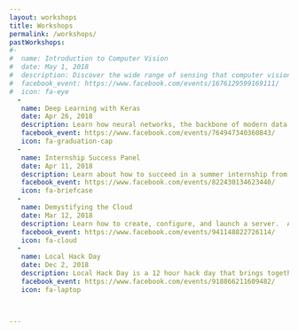 ```yaml
---
layout: workshops
title: Workshops
permalink: /workshops/
pastWorkshops:
#-
#  name: Introduction to Computer Vision
#  date: May 1, 2018
#  description: Discover the wide range of sensing that computer vision allows. Learn about and implement some basic applications. 
#  facebook_event: https://www.facebook.com/events/1676129599169111/
#  icon: fa-eye
  -
   name: Deep Learning with Keras
   date: Apr 26, 2018
   description: Learn how neural networks, the backbone of modern data analysis and image recognition, work and are trained for practical use. 
   facebook_event: https://www.facebook.com/events/764947340360843/
   icon: fa-graduation-cap
  -
   name: Internship Success Panel
   date: Apr 11, 2018
   description: Learn about how to succeed in a summer internship from a panel of experienced students that have been interns for notable companies including Buzzfeed, IBM, Bloomberg, Coinbase, and Twitter.
   facebook_event: https://www.facebook.com/events/822430134623440/
   icon: fa-briefcase
  -
   name: Demystifying the Cloud
   date: Mar 12, 2018
   description: Learn how to create, configure, and launch a server.  Additionally, we talk about how many different tools of the cloud, like nameservers, DNS, proxies, load balancing, and more, work together to make a server secure and performant.
   facebook_event: https://www.facebook.com/events/941148822726114/
   icon: fa-cloud
  -
   name: Local Hack Day
   date: Dec 2, 2018
   description: Local Hack Day is a 12 hour hack day that brings together the local hacker community to celebrate building awesome technology. Students around the world will  simultaneously host their own MLH Local Hack Day at their schools.
   facebook_event: https://www.facebook.com/events/918866211609482/
   icon: fa-laptop



---
```

